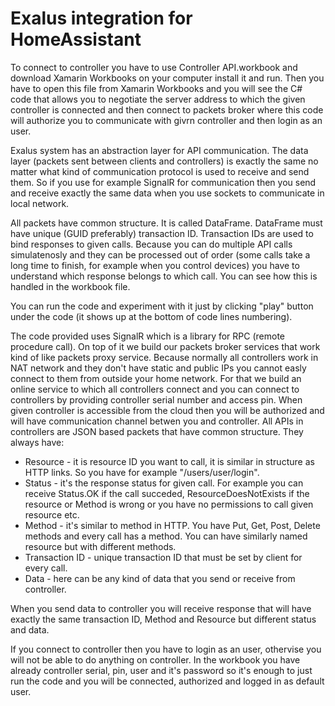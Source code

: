 # Exalus integration for HomeAssistant

To connect to controller you have to use Controller API.workbook and download Xamarin Workbooks on your computer install it and run.
Then you have to open this file from Xamarin Workbooks and you will see the C# code that allows you to negotiate the server address to which the given controller is connected 
and then connect to packets broker where this code will authorize you to communicate with givrn controller and then login as an user.

Exalus system has an abstraction layer for API communication. The data layer (packets sent between clients and controllers) is exactly the same no matter what kind of communication protocol is used to receive and send them.
So if you use for example SignalR for communication then you send and receive exactly the same data when you use sockets to communicate in local network.

All packets have common structure. It is called DataFrame<T>.
DataFrame must have unique (GUID preferably) transaction ID. Transaction IDs are used to bind responses to given calls.
Because you can do multiple API calls simulatenosly and they can be processed out of order (some calls take a long time to finish, for example when you control devices) you have to understand which response belongs to which call.
You can see how this is handled in the workbook file.

You can run the code and experiment with it just by clicking "play" button under the code (it shows up at the bottom of code lines numbering).

The code provided uses SignalR which is a library for RPC (remote procedure call). On top of it we build our packets broker services that work kind of like packets proxy service. 
Because normally all controllers work in NAT network and they don't have static and public IPs you cannot easly connect to them from outside your home network. 
For that we build an online service to which all controllers connect and you can connect to controllers by providing controller serial number and access pin. 
When given controller is accessible from the cloud then you will be authorized and will have communication channel betwen you and controller.
All APIs in controllers are JSON based packets that have common structure.
They always have:
  - Resource - it is resource ID you want to call, it is similar in structure as HTTP links. So you have for example "/users/user/login".
  - Status - it's the response status for given call. For example you can receive Status.OK if the call succeded, ResourceDoesNotExists if the resource or Method is wrong or you have no permissions to call given resource etc.
  - Method - it's similar to method in HTTP. You have Put, Get, Post, Delete methods and every call has a method. You can have similarly named resource but with different methods.
  - Transaction ID - unique transaction ID that must be set by client for every call.
  - Data - here can be any kind of data that you send or receive from controller.
  
When you send data to controller you will receive response that will have exactly the same transaction ID, Method and Resource but different status and data.

If you connect to controller then you have to login as an user, othervise you will not be able to do anything on controller.
In the workbook you have already controller serial, pin, user and it's password so it's enough to just run the code and you will be connected, authorized and logged in as default user.
